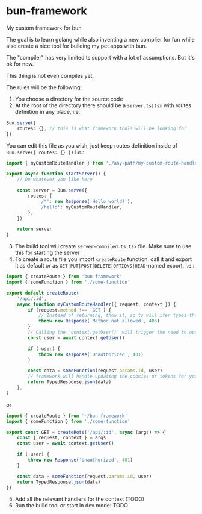 # bun-framework

My custom framework for bun

The goal is to learn golang while also inventing a new complier for fun while
also create a nice tool for building my pet apps with bun.

The "compiler" has very limited ts support with a lot of assumptions. But it's ok for now.

This thing is not even compiles yet.

The rules will be the following:

1. You choose a directory for the source code
2. At the root of the directory there should be a `server.ts|tsx` with routes
   definition in any place, i.e.:

```ts
Bun.serve({
	routes: {}, // this is what framework tools will be looking for
})
```

You can edit this file as you wish, just keep routes definition inside of
`Bun.serve({ routes: {} })` i.e.:

```ts
import { myCustomRouteHandler } from './any-path/my-custom-route-handler'

export async function startServer() {
	// Do whatever you like here

	const server = Bun.serve({
		routes: {
			'/*': new Response('Hello world!'),
			'/hello': myCustomRouteHandler,
		},
	})

	return server
}
```

3. The build tool will create `server-compiled.ts|tsx` file. Make sure to use
   this for starting the server
4. To create a route file you import `createRoute` function, call it and export
   it as default or as `GET|PUT|POST|DELETE|OPTIONS|HEAD`-named export, i.e.:

```ts
import { createRoute } from 'bun-framework'
import { someFunction } from './some-function'

export default createRoute(
	'/api/:id',
	async function myCustomRouteHandler({ request, context }) {
		if (request.method !== 'GET') {
			// Instead of returning, thow it, so ts will ifer types that should be expected by the client
			throw new Response('Method not allowed', 405)
		}
		// Calling the `context.getUser()` will trigger the need to update the cookies or tokens or whatever
		const user = await context.getUser()

		if (!user) {
			throw new Response('Unauthorized', 401)
		}

		const data = someFunction(request.params.id, user)
		// framework will handle updating the cookies or tokens for you as well as generating client types, adding CORS, etc.
		return TypedResponse.json(data)
	},
)
```

or

```ts
import { createRoute } from '~/bun-framework'
import { someFunction } from './some-function'

export const GET = createRote('/api/:id', async (args) => {
	const { request, context } = args
	const user = await context.getUser()

	if (!user) {
		throw new Response('Unauthorized', 401)
	}

	const data = someFunction(request.params.id, user)
	return TypedResponse.json(data)
})
```

5. Add all the relevant handlers for the context (TODO)
6. Run the build tool or start in dev mode: TODO

